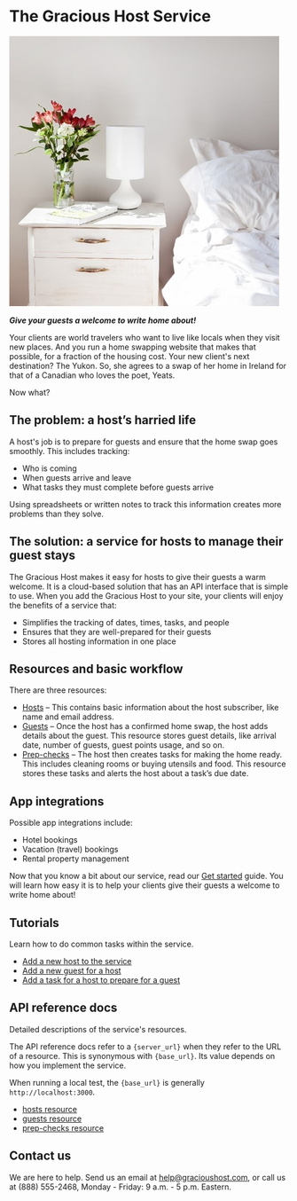 
# The Gracious Host Service

![bed and flower](bedflower.jpg)

**_Give your guests a welcome to write home about!_**

Your clients are world travelers who want to live like locals when they visit new places. And you run a home swapping website that makes that possible, for a fraction of the housing cost. Your new client's next destination? The Yukon. So, she agrees to a swap of her home in Ireland for that of a Canadian who loves the poet, Yeats.

Now what?

## The problem: a host’s harried life  

A host's job is to prepare for guests and ensure that the home swap goes smoothly. This includes tracking:

* Who is coming
* When guests arrive and leave
* What tasks they must complete before guests arrive

Using spreadsheets or written notes to track this information creates more problems than they solve.

## The solution: a service for hosts to manage their guest stays

The Gracious Host makes it easy for hosts to give their guests a warm welcome. It is a cloud-based solution that has an API interface that is simple to use. When you add the Gracious Host to your site, your clients will enjoy the benefits of a service that:

* Simplifies the tracking of dates, times, tasks, and people
* Ensures that they are well-prepared for their guests
* Stores all hosting information in one place

## Resources and basic workflow

There are three resources:

* [Hosts](api/users.md) – This contains basic information about the host subscriber, like name and email address.
* [Guests](api/house_exchanges.md) – Once the host has a confirmed home swap, the host adds details about the guest. This resource stores guest details, like arrival date, number of guests, guest points usage, and so on.
* [Prep-checks](api/prep_checks.md) – The host then creates tasks for making the home ready. This includes cleaning rooms or buying utensils and food. This resource stores these tasks and alerts the host about a task’s due date.

## App integrations

Possible app integrations include:

* Hotel bookings
* Vacation (travel) bookings
* Rental property management

Now that you know a bit about our service, read our [Get started](tutorials/tutorial-get-started.md) guide. You will learn how easy it is to help your clients give their guests a welcome to write home about!

## Tutorials

Learn how to do common tasks within the service.

* [Add a new host to the service](tutorials/tutorial-add-new-host.md)
* [Add a new guest for a host](tutorials/tutorial-add-new-guest.md)
* [Add a task for a host to prepare for a guest](tutorials/tutorial-add-new-task.md)

## API reference docs

Detailed descriptions of the service's resources.

The API reference docs refer to a `{server_url}` when they
refer to the URL of a resource. This is synonymous with `{base_url}`. Its value depends
on how you implement the service.

When running a local test, the `{base_url}` is
generally `http://localhost:3000`.

* [hosts resource](api/users.md)
* [guests resource](api/house_exchanges.md)
* [prep-checks resource](api/prep_checks.md)

## Contact us

We are here to help. Send us an email at [help@gracioushost.com](gracioushost.com), or call us at (888) 555-2468, Monday - Friday: 9 a.m. - 5 p.m. Eastern.
